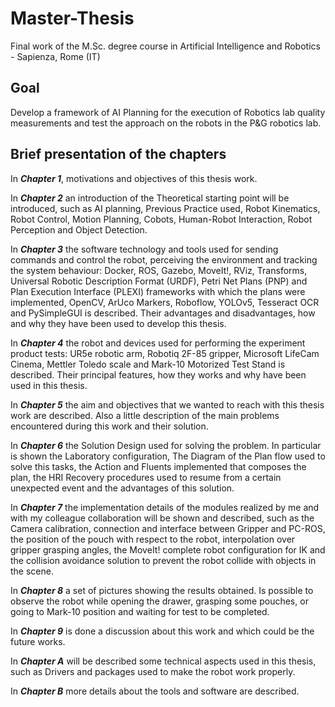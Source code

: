 # Master-Thesis
Final work of the M.Sc. degree course in Artificial Intelligence and Robotics - Sapienza, Rome (IT)

## Goal

Develop a framework of AI Planning for the execution of Robotics lab quality
measurements and test the approach on the robots in the P&G robotics lab.

## Brief presentation of the chapters

In ***Chapter 1***, motivations and objectives of this thesis work.

In ***Chapter 2*** an introduction of the Theoretical starting point will be introduced, such as AI
planning, Previous Practice used, Robot Kinematics, Robot Control, Motion Planning,
Cobots, Human-Robot Interaction, Robot Perception and Object Detection.

In ***Chapter 3*** the software technology and tools used for sending commands and control
the robot, perceiving the environment and tracking the system behaviour: Docker, ROS,
Gazebo, MoveIt!, RViz, Transforms, Universal Robotic Description Format (URDF), Petri
Net Plans (PNP) and Plan Execution Interface (PLEXI) frameworks with which the plans
were implemented, OpenCV, ArUco Markers, Roboflow, YOLOv5, Tesseract OCR and
PySimpleGUI is described. Their advantages and disadvantages, how and why they have
been used to develop this thesis.

In ***Chapter 4*** the robot and devices used for performing the experiment product tests:
UR5e robotic arm, Robotiq 2F-85 gripper, Microsoft LifeCam Cinema, Mettler Toledo scale
and Mark-10 Motorized Test Stand is described. Their principal features, how they works
and why have been used in this thesis.

In ***Chapter 5*** the aim and objectives that we wanted to reach with this thesis work are
described. Also a little description of the main problems encountered during this work and
their solution.

In ***Chapter 6*** the Solution Design used for solving the problem. In particular is shown
the Laboratory configuration, The Diagram of the Plan flow used to solve this tasks, the
Action and Fluents implemented that composes the plan, the HRI Recovery procedures used
to resume from a certain unexpected event and the advantages of this solution.

In ***Chapter 7*** the implementation details of the modules realized by me and with
my colleague collaboration will be shown and described, such as the Camera calibration,
connection and interface between Gripper and PC-ROS, the position of the pouch with
respect to the robot, interpolation over gripper grasping angles, the MoveIt! complete robot
configuration for IK and the collision avoidance solution to prevent the robot collide with
objects in the scene.

In ***Chapter 8*** a set of pictures showing the results obtained. Is possible to observe the
robot while opening the drawer, grasping some pouches, or going to Mark-10 position and
waiting for test to be completed.

In ***Chapter 9*** is done a discussion about this work and which could be the future works.

In ***Chapter A*** will be described some technical aspects used in this thesis, such as Drivers
and packages used to make the robot work properly.

In ***Chapter B*** more details about the tools and software are described.
